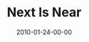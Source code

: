 ---
layout: message
category: message
series: "Next"
title: "Next Is Near"
date: 2010-01-24-00-00
message_id: 598
audio: "http://s3.amazonaws.com/crossroads-media/messages/audio/Next4.mp3"
audio-duration: "36:29"
program: "http://s3.amazonaws.com/crossroads-media/documents/01_23-24_10Program.pdf"
description: "Brian Tome talks about how God uses our feelings to move us forward."
video: "http://s3.amazonaws.com/crossroads-media/messages/video/Next4.mp4"
video-duration: "36:29"
yt-embed-url: "//www.youtube.com/embed/8viofa-hNt8"
video-image: "http://s3.amazonaws.com/crossroads-media/images/Next4-still.jpg"
tag: 
 - tome
 - emotions
 - nehemiah
explicit: false
---